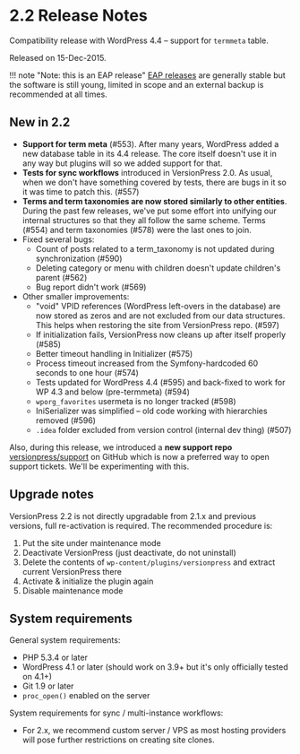 # 2.2 Release Notes

Compatibility release with WordPress 4.4 – support for `termmeta` table.

Released on 15-Dec-2015.

!!! note "Note: this is an EAP release"
    [EAP releases](/en/user/getting-started/about-eap) are generally stable but the software is still young, limited in scope and an external backup is recommended at all times.


## New in 2.2

 - **Support for term meta** (#553). After many years, WordPress added a new database table in its 4.4 release. The core itself doesn't use it in any way but plugins will so we added support for that.
 - **Tests for sync workflows** introduced in VersionPress 2.0. As usual, when we don't have something covered by tests, there are bugs in it so it was time to patch this. (#557)
 - **Terms and term taxonomies are now stored similarly to other entities**. During the past few releases, we've put some effort into unifying our internal structures so that they all follow the same scheme. Terms (#554) and term taxonomies (#578) were the last ones to join.
 - Fixed several bugs:
     - Count of posts related to a term_taxonomy is not updated during synchronization (#590)
     - Deleting category or menu with children doesn't update children's parent (#562)
     - Bug report didn't work (#569)
 - Other smaller improvements:
     - "void" VPID references (WordPress left-overs in the database) are now stored as zeros and are not excluded from our data structures. This helps when restoring the site from VersionPress repo. (#597)
     - If initialization fails, VersionPress now cleans up after itself properly (#585)
     - Better timeout handling in Initializer (#575)
     - Process timeout increased from the Symfony-hardcoded 60 seconds to one hour (#574)
     - Tests updated for WordPress 4.4 (#595) and back-fixed to work for WP 4.3 and below (pre-termmeta) (#594)
     - `wporg_favorites` usermeta is no longer tracked (#598)
     - IniSerializer was simplified – old code working with hierarchies removed (#596)
     - `.idea` folder excluded from version control (internal dev thing) (#507)

Also, during this release, we introduced a **new support repo** [versionpress/support](https://github.com/versionpress/support) on GitHub which is now a preferred way to open support tickets. We'll be experimenting with this.


## Upgrade notes

VersionPress 2.2 is not directly upgradable from 2.1.x and previous versions, full re-activation is required. The recommended procedure is:

 1. Put the site under maintenance mode
 2. Deactivate VersionPress (just deactivate, do not uninstall)
 3. Delete the contents of `wp-content/plugins/versionpress` and extract current VersionPress there
 4. Activate & initialize the plugin again
 5. Disable maintenance mode


## System requirements

General system requirements:

 - PHP 5.3.4 or later
 - WordPress 4.1 or later (should work on 3.9+ but it's only officially tested on 4.1+)
 - Git 1.9 or later
 - `proc_open()` enabled on the server

System requirements for sync / multi-instance workflows:

 - For 2.x, we recommend custom server / VPS as most hosting providers will pose further restrictions on creating site clones.
